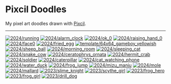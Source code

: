 Pixcil Doodles
==============

My pixel art doodles drawn with [Pixcil](https://github.com/sile/pixcil).

---

[![2024/running](https://sile.github.io/doodles/2024/running.png)](https://sile.github.io/doodles/2024/running.html)
[![2024/alarm_clock](https://sile.github.io/doodles/2024/alarm_clock.png)](https://sile.github.io/doodles/2024/alarm_clock.html)
[![2024/ok_0](https://sile.github.io/doodles/2024/ok_0.png)](https://sile.github.io/doodles/2024/ok_0.html)
[![2024/raising_hand_0](https://sile.github.io/doodles/2024/raising_hand_0.png)](https://sile.github.io/doodles/2024/raising_hand_0.html)
[![2024/face0](https://sile.github.io/doodles/2024/face0.png)](https://sile.github.io/doodles/2024/face0.html)
[![2024/fried_egg](https://sile.github.io/doodles/2024/fried_egg.png)](https://sile.github.io/doodles/2024/fried_egg.html)
[![template/64x64_gameboy_yellowish](https://sile.github.io/doodles/template/64x64_gameboy_yellowish.png)](https://sile.github.io/doodles/template/64x64_gameboy_yellowish.html)
[![2024/sheep_ball](https://sile.github.io/doodles/2024/sheep_ball.png)](https://sile.github.io/doodles/2024/sheep_ball.html)
[![2024/morning_room](https://sile.github.io/doodles/2024/morning_room.png)](https://sile.github.io/doodles/2024/morning_room.html)
[![2024/sleeping_cat](https://sile.github.io/doodles/2024/sleeping_cat.png)](https://sile.github.io/doodles/2024/sleeping_cat.html)
[![2024/snake_cow](https://sile.github.io/doodles/2024/snake_cow.png)](https://sile.github.io/doodles/2024/snake_cow.html)
[![2024/ceratophrys_ornata](https://sile.github.io/doodles/2024/ceratophrys_ornata.png)](https://sile.github.io/doodles/2024/ceratophrys_ornata.html)
[![2024/hermit_crab](https://sile.github.io/doodles/2024/hermit_crab.png)](https://sile.github.io/doodles/2024/hermit_crab.html)
[![2024/soldier](https://sile.github.io/doodles/2024/soldier.png)](https://sile.github.io/doodles/2024/soldier.html)
[![2024/caterpillar](https://sile.github.io/doodles/2024/caterpillar.png)](https://sile.github.io/doodles/2024/caterpillar.html)
[![2024/cat_watching_phone](https://sile.github.io/doodles/2024/cat_watching_phone.png)](https://sile.github.io/doodles/2024/cat_watching_phone.html)
[![2024/water_duck](https://sile.github.io/doodles/2024/water_duck.png)](https://sile.github.io/doodles/2024/water_duck.html)
[![2024/frog_jump](https://sile.github.io/doodles/2024/frog_jump.png)](https://sile.github.io/doodles/2024/frog_jump.html)
[![2024/mizu_manju](https://sile.github.io/doodles/2024/mizu_manju.png)](https://sile.github.io/doodles/2024/mizu_manju.html)
[![2024/mole](https://sile.github.io/doodles/2024/mole.png)](https://sile.github.io/doodles/2024/mole.html)
[![2024/mallard](https://sile.github.io/doodles/2024/mallard.png)](https://sile.github.io/doodles/2024/mallard.html)
[![2023/slime_knight](https://sile.github.io/doodles/2023/slime_knight.png)](https://sile.github.io/doodles/2023/slime_knight.html)
[![2023/scythe_girl](https://sile.github.io/doodles/2023/scythe_girl.png)](https://sile.github.io/doodles/2023/scythe_girl.html)
[![2023/frog_hero](https://sile.github.io/doodles/2023/frog_hero.png)](https://sile.github.io/doodles/2023/frog_hero.html)
[![2023/frog_girl](https://sile.github.io/doodles/2023/frog_girl.png)](https://sile.github.io/doodles/2023/frog_girl.html)
[![2023/drill_dog](https://sile.github.io/doodles/2023/drill_dog.png)](https://sile.github.io/doodles/2023/drill_dog.html)

